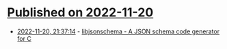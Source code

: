 # [Published on 2022-11-20](index.md)

* [2022-11-20, 21:37:14](https://lobste.rs/s/qwpfap/libjsonschema_json_schema_code) - [libjsonschema -   A JSON schema code generator for C](https://git.sr.ht/~emersion/libjsonschema)
